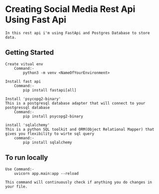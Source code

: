 # Creating Social Media Rest Api Using Fast Api

    In this rest api i'm using FastApi and Postgres Database to store data.

## Getting Started

    Create vitual env
        Command:-
            python3 -m venv <NameOfYourEnvironment>

    Install fast api
        Command:-
            pip install fastapi[all]

    Install 'psycopg2-binary'
    This is a postgresql database adapter that will connect to your postgressql database
        Command:-
            pip install psycopg2-binary

    install 'sqlalchemy'
    This is a python SQL toolkit and ORM(Object Relational Mapper) that gives you flexibility to wirte sql query
        command:-
            pip install sqlalchemy

## To run locally

    Use Command:-
        uvicorn app.main:app --reload

    This command will continuously check if anything you do changes in your file.
